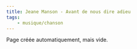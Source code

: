 ```yaml
---
title: Jeane Manson - Avant de nous dire adieu
tags:
    - musique/chanson
---
```


Page créée automatiquement, mais vide.
